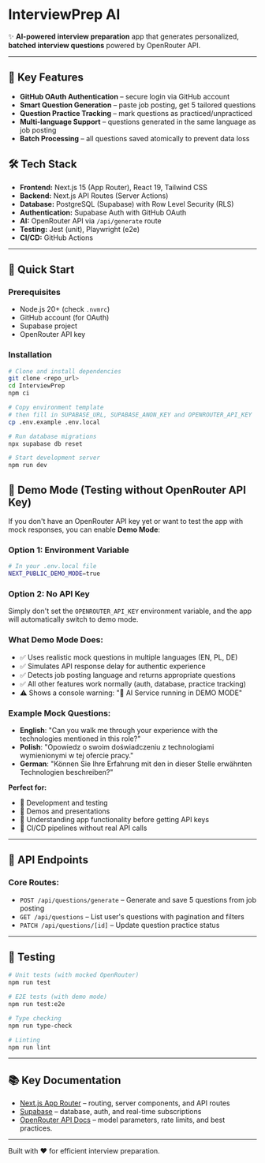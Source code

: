 # InterviewPrep AI

✨ **AI-powered interview preparation** app that generates personalized, **batched interview questions** powered by OpenRouter API.

---

## 🌟 Key Features

- **GitHub OAuth Authentication** – secure login via GitHub account  
- **Smart Question Generation** – paste job posting, get 5 tailored questions
- **Question Practice Tracking** – mark questions as practiced/unpracticed
- **Multi-language Support** – questions generated in the same language as job posting
- **Batch Processing** – all questions saved atomically to prevent data loss

## 🛠 Tech Stack

- **Frontend:** Next.js 15 (App Router), React 19, Tailwind CSS
- **Backend:** Next.js API Routes (Server Actions)
- **Database:** PostgreSQL (Supabase) with Row Level Security (RLS)
- **Authentication:** Supabase Auth with GitHub OAuth
- **AI:** OpenRouter API via `/api/generate` route
- **Testing:** Jest (unit), Playwright (e2e)
- **CI/CD:** GitHub Actions

---

## 🚀 Quick Start

### Prerequisites

* Node.js 20+ (check `.nvmrc`)
* GitHub account (for OAuth)
* Supabase project
* OpenRouter API key

### Installation

```bash
# Clone and install dependencies
git clone <repo_url>
cd InterviewPrep
npm ci

# Copy environment template
# then fill in SUPABASE_URL, SUPABASE_ANON_KEY and OPENROUTER_API_KEY
cp .env.example .env.local

# Run database migrations
npx supabase db reset

# Start development server
npm run dev
```

## 🧪 Demo Mode (Testing without OpenRouter API Key)

If you don't have an OpenRouter API key yet or want to test the app with mock responses, you can enable **Demo Mode**:

### Option 1: Environment Variable
```bash
# In your .env.local file
NEXT_PUBLIC_DEMO_MODE=true
```

### Option 2: No API Key
Simply don't set the `OPENROUTER_API_KEY` environment variable, and the app will automatically switch to demo mode.

### What Demo Mode Does:
- ✅ Uses realistic mock questions in multiple languages (EN, PL, DE)
- ✅ Simulates API response delay for authentic experience  
- ✅ Detects job posting language and returns appropriate questions
- ✅ All other features work normally (auth, database, practice tracking)
- ⚠️ Shows a console warning: "🚧 AI Service running in DEMO MODE"

### Example Mock Questions:
- **English**: "Can you walk me through your experience with the technologies mentioned in this role?"
- **Polish**: "Opowiedz o swoim doświadczeniu z technologiami wymienionymi w tej ofercie pracy."
- **German**: "Können Sie Ihre Erfahrung mit den in dieser Stelle erwähnten Technologien beschreiben?"

**Perfect for:**
- 🎯 Development and testing
- 🎯 Demos and presentations  
- 🎯 Understanding app functionality before getting API keys
- 🎯 CI/CD pipelines without real API calls

---

## 📝 API Endpoints

### Core Routes:
- `POST /api/questions/generate` – Generate and save 5 questions from job posting
- `GET /api/questions` – List user's questions with pagination and filters
- `PATCH /api/questions/[id]` – Update question practice status

---

## 🧪 Testing

```bash
# Unit tests (with mocked OpenRouter)
npm run test

# E2E tests (with demo mode)
npm run test:e2e

# Type checking
npm run type-check

# Linting
npm run lint
```

---

## 📚 Key Documentation

- [Next.js App Router](https://nextjs.org/docs/app) – routing, server components, and API routes
- [Supabase](https://supabase.com/docs) – database, auth, and real-time subscriptions
- [OpenRouter API Docs](https://openrouter.ai/docs) – model parameters, rate limits, and best practices.

---

Built with ❤️ for efficient interview preparation. 